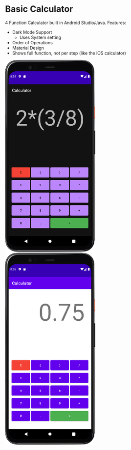 # Basic Calculator
4 Function Calculator built in Android Studio/Java.
Features:
- Dark Mode Support
  - Uses System setting
- Order of Operations
- Material Design
- Shows full function, not per step (like the iOS calculator)

![](.README_images/dark-mode.png)
![](.README_images/light-mode.png)